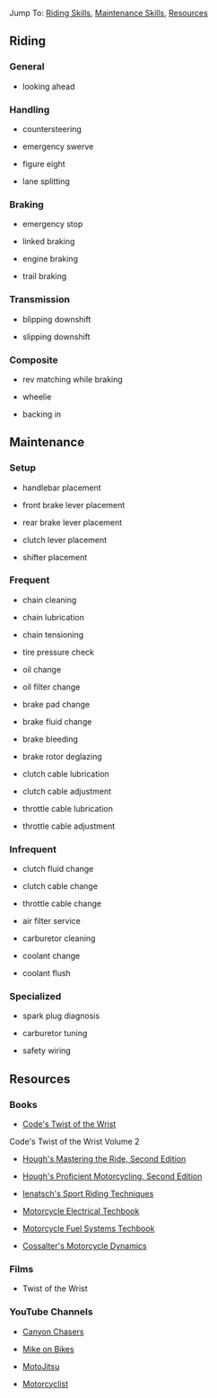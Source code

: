 Jump To: [Riding Skills](#riding), [Maintenance Skills](#maintenance), [Resources](#resources)

<h2 id="riding">Riding</h2>

### General

- looking ahead

### Handling

- countersteering

- emergency swerve

- figure eight

- lane splitting

### Braking

- emergency stop

- linked braking

- engine braking

- trail braking

### Transmission

- blipping downshift

- slipping downshift

### Composite

- rev matching while braking

- wheelie

- backing in

<h2 id="maintenance">Maintenance</h2>

### Setup

- handlebar placement

- front brake lever placement

- rear brake lever placement

- clutch lever placement

- shifter placement

### Frequent

- chain cleaning

- chain lubrication

- chain tensioning

- tire pressure check

- oil change

- oil filter change

- brake pad change

- brake fluid change

- brake bleeding

- brake rotor deglazing

- clutch cable lubrication

- clutch cable adjustment

- throttle cable lubrication

- throttle cable adjustment

### Infrequent

- clutch fluid change

- clutch cable change

- throttle cable change

- air filter service

- carburetor cleaning

- coolant change

- coolant flush

### Specialized

- spark plug diagnosis

- carburetor tuning

- safety wiring

<h2 id="resources">Resources</h2>

### Books

- [Code's Twist of the Wrist](https://lccn.loc.gov/82073771)

Code's Twist of the Wrist Volume 2

- [Hough's Mastering the Ride, Second Edition](https://lccn.loc.gov/2012000847)

- [Hough's Proficient Motorcycling, Second Edition](https://lccn.loc.gov/2007035379)

- [Ienatsch's Sport Riding Techniques](https://lccn.loc.gov/2003100263)

- [Motorcycle Electrical Techbook](https://lccn.loc.gov/98071630)

- [Motorcycle Fuel Systems Techbook](https://lccn.loc.gov/98075324)

- [Cossalter's Motorcycle Dynamics](https://lccn.loc.gov/2002106290)

### Films

- Twist of the Wrist

### YouTube Channels

- [Canyon Chasers](https://www.youtube.com/user/canyonchaser)

- [Mike on Bikes](https://www.youtube.com/channel/UC3s6-k8S8pX2JzeRzYS24UQ)

- [MotoJitsu](https://www.youtube.com/channel/UC0FFFneMi9GwRHUsuBjM0jA)

- [Motorcyclist](https://www.youtube.com/user/MotorcyclistMag)
